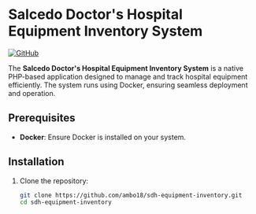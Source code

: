# Salcedo Doctor's Hospital Equipment Inventory System  

[![GitHub](https://img.shields.io/badge/GitHub-Repository-blue?style=flat&logo=github)](https://github.com/ambo18/sdh-equipment-inventory)  

The **Salcedo Doctor's Hospital Equipment Inventory System** is a native PHP-based application designed to manage and track hospital equipment efficiently. The system runs using Docker, ensuring seamless deployment and operation.  

## Prerequisites  

- **Docker**: Ensure Docker is installed on your system.  

## Installation  

1. Clone the repository:  
   ```bash  
   git clone https://github.com/ambo18/sdh-equipment-inventory.git  
   cd sdh-equipment-inventory  
